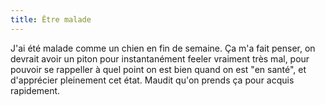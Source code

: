 ```yaml
---
title: Être malade
---
```


J'ai été malade comme un chien en fin de semaine. Ça m'a fait penser, on devrait avoir un piton pour instantanément feeler vraiment très mal, pour pouvoir se rappeller à quel point on est bien quand on est "en santé", et d'apprécier pleinement cet état. Maudit qu'on prends ça pour acquis rapidement.